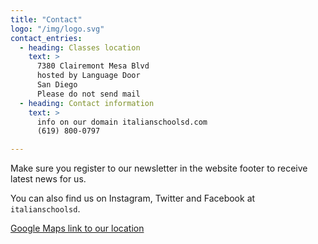 ```yaml
---
title: "Contact"
logo: "/img/logo.svg"
contact_entries:
  - heading: Classes location
    text: >
      7380 Clairemont Mesa Blvd
      hosted by Language Door
      San Diego
      Please do not send mail
  - heading: Contact information
    text: >
      info on our domain italianschoolsd.com
      (619) 800-0797

---
```


Make sure you register to our newsletter in the website footer to receive latest news for us.

You can also find us on Instagram, Twitter and Facebook at `italianschoolsd`.

[Google Maps link to our location](https://goo.gl/maps/KqGhZAXJfkkLLsvYA)
